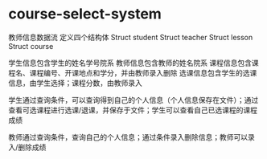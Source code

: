 # course-select-system
教师信息数据流
定义四个结构体
Struct student
Struct teacher
Struct lesson
Struct course

学生信息包含学生的姓名学号院系
教师信息包含教师的姓名院系
课程信息包含课程名、课程编号、开课地点和学分，并由教师录入删除
选课信息包含学生的选课信息，由学生选择；课程分数，由教师录入

学生通过查询条件，可以查询得到自己的个人信息（个人信息保存在文件）；通过查看可选课程进行选课/退课，并保存于文件；学生可以查看自己已选课程的课程成绩

教师通过查询条件，查询自己的个人信息；通过条件录入删除信息；教师可以录入/删除成绩
